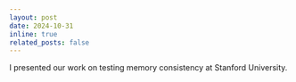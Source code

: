 ```yaml
---
layout: post
date: 2024-10-31
inline: true
related_posts: false
---
```


I presented our work on testing memory consistency at Stanford University.